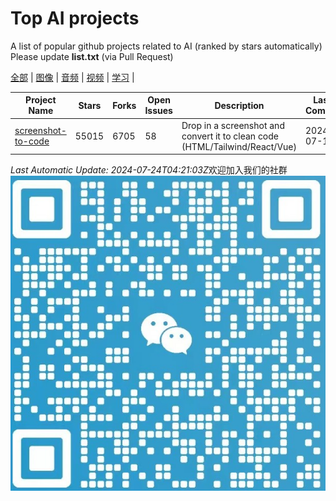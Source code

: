 # Top AI projects
A list of popular github projects related to AI (ranked by stars automatically)
Please update **list.txt** (via Pull Request)

<a href="./README.md">全部</a> |   <a href="./READMEpicture.md">图像</a> |   <a href="./READMEaudio.md">音频</a> | <a href="./READMEvideo.md">视频</a> | <a href="./READMElearn.md">学习</a> | 

| Project Name | Stars | Forks | Open Issues | Description | Last Commit |
| ------------ | ----- | ----- | ----------- | ----------- | ----------- |
| [screenshot-to-code](https://github.com/abi/screenshot-to-code) | 55015 | 6705 | 58 | Drop in a screenshot and convert it to clean code (HTML/Tailwind/React/Vue) | 2024-07-15 |

*Last Automatic Update: 2024-07-24T04:21:03Z*欢迎加入我们的社群 ![](https://raw.githubusercontent.com/mouuii/picture/master/weichat.jpg) 